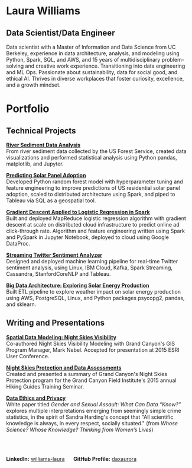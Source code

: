 # Laura Williams
## Data Scientist/Data Engineer

Data scientist with a Master of Information and Data Science from UC Berkeley, experience in data architecture, analysis, and modeling using Python, Spark, SQL, and AWS, and 15 years of multidisciplinary problem-solving and creative work experience. Transitioning into data engineering and ML Ops. Passionate about sustainability, data for social good, and ethical AI. Thrives in diverse workplaces that foster curiosity, excellence, and a growth mindset.


# Portfolio
## Technical Projects

**[River Sediment Data Analysis](https://daxaurora.github.io/River_Sediment_Data_Analysis/)**  
From river sediment data collected by the US Forest Service, created data visualizations and performed statistical analysis using Python pandas, matplotlib, and Jupyter. 

**[Predicting Solar Panel Adoption](https://www.ischool.berkeley.edu/projects/2019/predicting-solar-panel-adoption)**  
Developed Python random forest model with hyperparameter tuning and feature engineering to improve predictions of US residential solar panel adoption, scaled to distributed architecture using Spark, and piped to Tableau via SQL as a geospatial tool. 

**[Gradient Descent Applied to Logistic Regression in Spark](https://daxaurora.github.io/MIDS_W261_FinalProject_Summary/)**   
Built and deployed MapReduce logistic regression algorithm with gradient descent at scale on distributed cloud infrastructure to predict online ad click-through rate. Algorithm and feature engineering written using Spark and PySpark in Jupyter Notebook, deployed to cloud using Google DataProc.

**[Streaming Twitter Sentiment Analyzer](https://daxaurora.github.io/MIDS_W251_YetAnotherTwitterSentimentAnalyzer_YATSA/)**  
Designed and deployed machine learning pipeline for real-time Twitter sentiment analysis, using Linux, IBM Cloud, Kafka, Spark Streaming, Cassandra, StanfordCoreNLP and Tableau.

**[Big Data Architecture: Exploring Solar Energy Production](https://daxaurora.github.io/w205_energy/)**   
Built ETL pipeline to explore weather impact on solar energy production using AWS, PostgreSQL, Linux, and Python packages psycopg2, pandas, and sklearn.

## Writing and Presentations

**[Spatial Data Modeling: Night Skies Visibility](https://proceedings.esri.com/library/userconf/proc15/papers/839_474.pdf)**  
Co-authored Night Skies Visibility Modeling with Grand Canyon's GIS Program Manager, Mark Nebel. Accepted for presentation at 2015 ESRI User Conference.

**[Night Skies Protection and Data Assessments](https://www.grandcanyon.org/media/2172/document_learn_fieldinstitute_gts_2015_williams_presentation.pdf)**<br/> Created and presented a summary of Grand Canyon's Night Skies Protection program for the Grand Canyon Field Institute's 2015 annual Hiking Guides Training Seminar.

**[Data Ethics and Privacy](https://docs.google.com/presentation/d/18KkGVry4wJkChRbq6b54LG3ix234CDELawlLGR7BXtQ/edit?usp=sharing)**  
White paper titled *Gender and Sexual Assault: What Can Data “Know?”* explores multiple interpretations emerging from seemingly simple crime statistics, in the spirit of Sandra Harding's concept that "All scientific knowledge is always, in every respect, socially situated." (from *Whose Science? Whose Knowledge? Thinking from Women’s Lives*)

<br/>
<br/>

**LinkedIn:** [williams-laura](https://www.linkedin.com/in/williams-laura/) &nbsp;&nbsp;&nbsp;&nbsp;
**GitHub Profile:**   [daxaurora](https://github.com/daxaurora)
